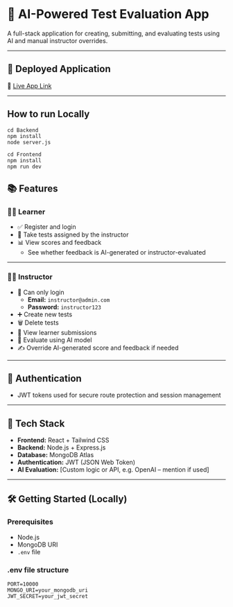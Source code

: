 # 🧠 AI-Powered Test Evaluation App

A full-stack application for creating, submitting, and evaluating tests using AI and manual instructor overrides.

---

## 🚀 Deployed Application

🔗 [Live App Link](https://oxeir-frontend-87b1.vercel.app/) 

---

## How to run Locally
```
cd Backend
npm install
node server.js
```
```
cd Frontend
npm install
npm run dev
```
## 📚 Features

### 👨‍🎓 Learner
- ✅ Register and login
- 📝 Take tests assigned by the instructor
- 📊 View scores and feedback
  - See whether feedback is AI-generated or instructor-evaluated

---

### 👩‍🏫 Instructor
- 🔐 Can only login  
  - **Email:** `instructor@admin.com`  
  - **Password:** `instructor123`
- ➕ Create new tests
- 🗑️ Delete tests
- 👀 View learner submissions
- 🤖 Evaluate using AI model
- ✍️ Override AI-generated score and feedback if needed

---

## 🔐 Authentication

- JWT tokens used for secure route protection and session management

---

## 🧩 Tech Stack

- **Frontend:** React + Tailwind CSS
- **Backend:** Node.js + Express.js
- **Database:** MongoDB Atlas
- **Authentication:** JWT (JSON Web Token)
- **AI Evaluation:** [Custom logic or API, e.g. OpenAI – mention if used]

---

## 🛠️ Getting Started (Locally)

### Prerequisites
- Node.js
- MongoDB URI
- `.env` file

### .env file structure

```env
PORT=10000
MONGO_URI=your_mongodb_uri
JWT_SECRET=your_jwt_secret
